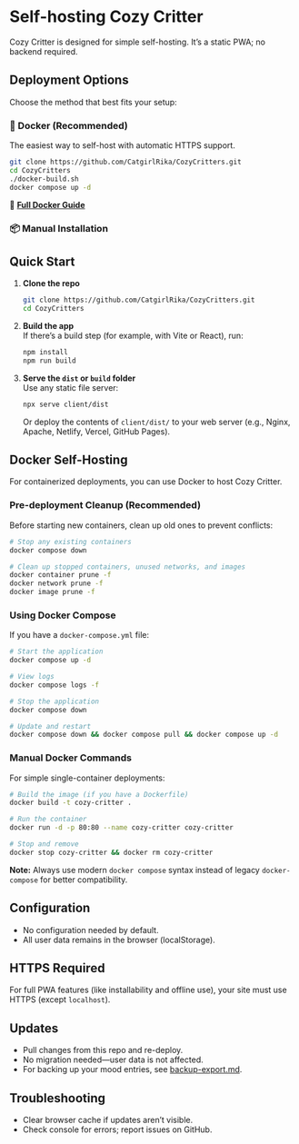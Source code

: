 # Self-hosting Cozy Critter

Cozy Critter is designed for simple self-hosting. It’s a static PWA; no backend required.

## Deployment Options

Choose the method that best fits your setup:

### 🐳 Docker (Recommended)

The easiest way to self-host with automatic HTTPS support.

```bash
git clone https://github.com/CatgirlRika/CozyCritters.git
cd CozyCritters
./docker-build.sh
docker compose up -d
```

📖 **[Full Docker Guide](docker.md)**

### 📦 Manual Installation

## Quick Start

1. **Clone the repo**  
   ```bash
   git clone https://github.com/CatgirlRika/CozyCritters.git
   cd CozyCritters
   ```

2. **Build the app**  
   If there’s a build step (for example, with Vite or React), run:
   ```bash
   npm install
   npm run build
   ```

3. **Serve the `dist` or `build` folder**  
   Use any static file server:
   ```bash
   npx serve client/dist
   ```
   Or deploy the contents of `client/dist/` to your web server (e.g., Nginx, Apache, Netlify, Vercel, GitHub Pages).

## Docker Self-Hosting

For containerized deployments, you can use Docker to host Cozy Critter.

### Pre-deployment Cleanup (Recommended)
Before starting new containers, clean up old ones to prevent conflicts:

```bash
# Stop any existing containers
docker compose down

# Clean up stopped containers, unused networks, and images
docker container prune -f
docker network prune -f
docker image prune -f
```

### Using Docker Compose
If you have a `docker-compose.yml` file:

```bash
# Start the application
docker compose up -d

# View logs
docker compose logs -f

# Stop the application  
docker compose down

# Update and restart
docker compose down && docker compose pull && docker compose up -d
```

### Manual Docker Commands
For simple single-container deployments:

```bash
# Build the image (if you have a Dockerfile)
docker build -t cozy-critter .

# Run the container
docker run -d -p 80:80 --name cozy-critter cozy-critter

# Stop and remove
docker stop cozy-critter && docker rm cozy-critter
```

**Note:** Always use modern `docker compose` syntax instead of legacy `docker-compose` for better compatibility.

## Configuration

- No configuration needed by default.
- All user data remains in the browser (localStorage).

## HTTPS Required

For full PWA features (like installability and offline use), your site must use HTTPS (except `localhost`).

## Updates

- Pull changes from this repo and re-deploy.
- No migration needed—user data is not affected.
- For backing up your mood entries, see [backup-export.md](./backup-export.md).

## Troubleshooting

- Clear browser cache if updates aren’t visible.
- Check console for errors; report issues on GitHub.